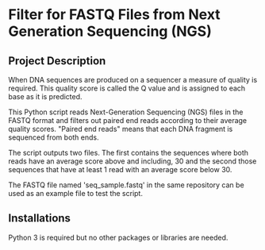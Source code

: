 # Filter for FASTQ Files from Next Generation Sequencing (NGS)


## Project Description

When DNA sequences are produced on a sequencer a measure of quality is required. This quality score is called the Q value and is assigned to each base as it is predicted.

This Python script reads Next-Generation Sequencing (NGS) files in the FASTQ format and filters out paired end reads according to their average quality scores. "Paired end reads" means that each DNA fragment is sequenced from both ends.

The script outputs two files. The first contains the sequences where both reads have an average score above and including, 30 and the second those sequences that have at least 1 read with an average score below 30.

The FASTQ file named 'seq_sample.fastq' in the same repository can be used as an example file to test the script.


## Installations

Python 3 is required but no other packages or libraries are needed.
